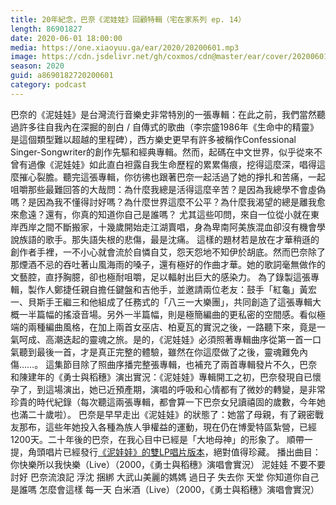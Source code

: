 ```yaml
---
title: 20年紀念，巴奈《泥娃娃》回顧特輯（宅在家系列 ep. 14）
length: 86901827
date: 2020-06-01 18:00:00
media: https://one.xiaoyuu.ga/ear/2020/20200601.mp3
image: https://cdn.jsdelivr.net/gh/coxmos/cdn@master/ear/cover/20200601.jpeg
season: 2020
guid: a8690182720200601
category: podcast
---
```


巴奈的《泥娃娃》是台灣流行音樂史非常特別的一張專輯：在此之前，我們當然聽過許多往自我內在深掘的剖白 / 自傳式的歌曲（李宗盛1986年《生命中的精靈》是這個類型難以超越的里程碑），西方樂史更早有許多被稱作Confessional Singer-Songwriter的創作先驅和經典專輯。然而，起碼在中文世界，似乎從來不曾有過像《泥娃娃》如此直白袒露自我生命歷程的累累傷痕，挖得這麼深，唱得這麼摧心裂膽。聽完這張專輯，你彷彿也跟著巴奈一起活過了她的掙扎和苦痛，一起咀嚼那些最難回答的大哉問：為什麼我總是活得這麼辛苦？是因為我總學不會虛偽嗎？是因為我不懂得討好嗎？為什麼世界這麼不公平？為什麼我渴望的總是離我愈來愈遠？還有，你真的知道你自己是誰嗎？
尤其這些叩問，來自一位從小就在東岸西岸之間不斷搬家，十幾歲開始走江湖賣唱，身為卑南阿美族混血卻沒有機會學說族語的歌手。那失語失根的悲傷，最是沈痛。
這樣的題材若是放在才華稍遜的創作者手裡，一不小心就會流於自憐自艾，怨天怨地不知伊於胡底。然而巴奈除了那煙酒不忌的吞吐著山風海雨的嗓子，還有極好的作曲才華。她的歌詞毫無做作的文藝腔，直抒胸臆，卻也極耐咀嚼，足以輻射出巨大的感染力。
為了錄製這張專輯，製作人鄭捷任親自擔任鍵盤和吉他手，並邀請兩位老友：鼓手「紅龜」黃宏一、貝斯手王繼三和他組成了任務式的「八三一大樂團」，共同創造了這張專輯大概一半篇幅的搖滾音場。另外一半篇幅，則是極簡編曲的更私密的空間感。看似極端的兩種編曲風格，在加上兩首女巫店、柏夏瓦的實況之後，一路聽下來，竟是一氣呵成、高潮迭起的靈魂之旅。是的，《泥娃娃》必須照著專輯曲序從第一首一口氣聽到最後一首，才是真正完整的體驗，雖然在你這麼做了之後，靈魂難免內傷……。
這集節目除了照曲序播完整張專輯，也補充了兩首專輯發片不久，巴奈和陳建年的《勇士與稻穗》演出實況：《泥娃娃》專輯開工之初，巴奈發現自已懷孕了，到這場演出，她已近預產期，演唱的呼吸和心情都有了微妙的轉變，是非常珍貴的時代紀錄（每次聽這兩張專輯，都會算一下巴奈女兒讀禧固的歲數，今年她也滿二十歲啦）。
巴奈是早早走出《泥娃娃》的狀態了：她當了母親，有了親密戰友那布，這些年她投入各種為族人爭權益的運動，現在仍在博愛特區紮營，已經1200天。二十年後的巴奈，在我心目中已經是「大地母神」的形象了。
順帶一提，角頭唱片已經發行<a href="https://foothillsfolk.cyberbiz.co/products/%E5%B7%B4%E5%A5%88%E6%B3%A5%E5%A8%83%E5%A8%83-%E8%A7%92%E9%A0%AD%E4%BA%8C%E5%8D%81%E7%B6%93%E5%85%B8%E9%BB%91%E8%86%A0%E7%89%88">《泥娃娃》的雙LP唱片版本</a>，絕對值得珍藏。
播出曲目：
你快樂所以我快樂（Live）（2000，《勇士與稻穗》演唱會實況）
泥娃娃
不要不要討好
巴奈流浪記
浮沈
捆綁
大武山美麗的媽媽
過日子
失去你
天堂
你知道你自己是誰嗎
怎麼會這樣
每一天
白米酒（Live）（2000，《勇士與稻穗》演唱會實況）

